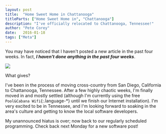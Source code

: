 ```yaml
---
layout: post
title:  "Home Sweet Home in Chattanooga"
titleParts: ["Home Sweet Home in", "Chattanooga"]
description: "I've officially relocated to Chattanooga, Tennessee!"
author: "Pete Corey"
date:   2016-01-18
tags: ["Meta"]
---
```


You may have noticed that I haven't posted a new article in the past four weeks. In fact, ___I haven't done anything in the past four weeks___.

<img src="https://s3-us-west-1.amazonaws.com/www.1pxsolidtomato.com/github-before.png" style="max-width: 100%">

What gives?

I've been in the process of moving cross-country from San Diego, California to Chattanooga, Tennessee. After a few highly chaotic weeks, I'm finally moved in and mostly settled (although I'm currently using the free `Pool&Cabana Wifi`{:.language-*} until we finish our Internet installation). I'm very excited to be in Tennessee, and I'm looking forward to soaking in the area's culture and getting to know the local software developers.

My unannounced hiatus is over; now back to our regularly scheduled programming. Check back next Monday for a new software post!
